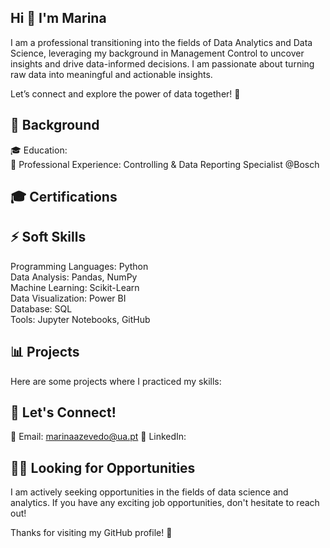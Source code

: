 ## Hi 👋 I'm Marina

I am a professional transitioning into the fields of Data Analytics and Data Science, leveraging my background in Management Control to uncover insights and drive data-informed decisions. I am passionate about turning raw data into meaningful and actionable insights.

Let’s connect and explore the power of data together! 🚀

## 🔬 Background
🎓 Education: <br>
💼 Professional Experience: Controlling & Data Reporting Specialist @Bosch 
    

## 🎓 Certifications


## ⚡ Soft Skills
Programming Languages: Python <br>
Data Analysis: Pandas, NumPy <br>
Machine Learning: Scikit-Learn <br>
Data Visualization: Power BI <br>
Database: SQL <br>
Tools: Jupyter Notebooks, GitHub

## 📊 Projects
Here are some projects where I practiced my skills:


## 💬 Let's Connect!
📧 Email: marinaazevedo@ua.pt
💼 LinkedIn: 

## 👩‍💻 Looking for Opportunities
I am actively seeking opportunities in the fields of data science and analytics. 
If you have any exciting job opportunities, don't hesitate to reach out!

Thanks for visiting my GitHub profile! 🚀

<!--
**MarinaAzevedo/MarinaAzevedo** is a ✨ _special_ ✨ repository because its `README.md` (this file) appears on your GitHub profile.

Here are some ideas to get you started:

- 🔭 I’m currently working on ...
- 🌱 I’m currently learning ...
- 👯 I’m looking to collaborate on ...
- 🤔 I’m looking for help with ...
- 💬 Ask me about ...
- 📫 How to reach me: ...
- 😄 Pronouns: ...
- ⚡ Fun fact: ...
-->

